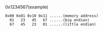 0x1234567(example)

	0x00 0x01 0x10 0x11 ......(memory address)
	  01   23   45   67 ......(big endian)
	  67   45   23   01 ......(little endian)